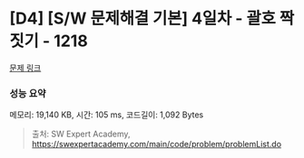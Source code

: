 # [D4] [S/W 문제해결 기본] 4일차 - 괄호 짝짓기 - 1218 

[문제 링크](https://swexpertacademy.com/main/code/problem/problemDetail.do?contestProbId=AV14eWb6AAkCFAYD) 

### 성능 요약

메모리: 19,140 KB, 시간: 105 ms, 코드길이: 1,092 Bytes



> 출처: SW Expert Academy, https://swexpertacademy.com/main/code/problem/problemList.do